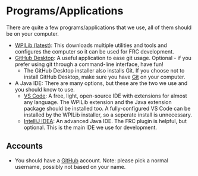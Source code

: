 # Programs/Applications
There are quite a few programs/applications that we use, all of them should be on your computer.
- [WPILib (latest)](https://github.com/wpilibsuite/allwpilib/releases/tag/v2020.3.2): This downloads multiple utilities and tools and configures the computer so it can be used for FRC development.
- [GitHub Desktop](https://desktop.github.com/): A useful application to ease git usage. Optional - if you prefer using git through a command-line interface, have fun!
    - The GitHub Desktop installer also installs Git. If you choose not to install GitHub Desktop, make sure you have [Git](https://git-scm.com/downloads) on your computer.
- A Java IDE: There are many options, but these are the two we use and you should know to use.
  - [VS Code](https://code.visualstudio.com/download): A free, light, open-source IDE with extensions for almost any language. The WPILib extension and the Java extension package should be installed too. A fully-configured VS Code can be installed by the WPILib installer, so a seperate install is unnecessary.
  - [IntelliJ IDEA](https://www.jetbrains.com/idea/download/): An advanced Java IDE. The FRC plugin is helpful, but optional. This is the main IDE we use for development.
## Accounts 
- You should have a [GitHub](https://github.com) account. Note: please pick a normal username, possibly not based on your name.
